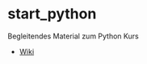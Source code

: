 # start_python

Begleitendes Material zum Python Kurs

* [Wiki](https://github.com/huberthoegl/start_python/wiki)
